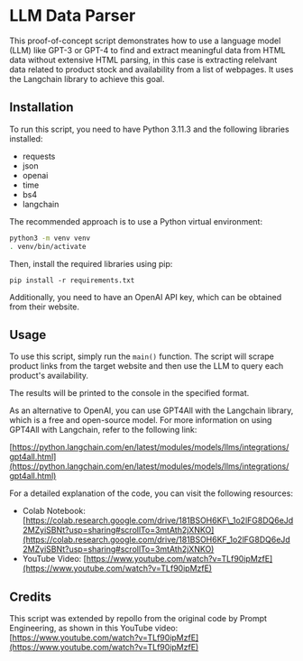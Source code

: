 LLM Data Parser
==================

This proof-of-concept script demonstrates how to use a language model (LLM) like GPT-3 or GPT-4 to find and extract meaningful data from HTML data without extensive HTML parsing, in this case is extracting relelvant data related to product stock and availability from a list of webpages. It uses the Langchain library to achieve this goal.

Installation
------------

To run this script, you need to have Python 3.11.3 and the following libraries installed:

* requests
* json
* openai
* time
* bs4
* langchain

The recommended approach is to use a Python virtual environment:

```bash
python3 -m venv venv
. venv/bin/activate
```

Then, install the required libraries using pip:

`pip install -r requirements.txt`

Additionally, you need to have an OpenAI API key, which can be obtained from their website.

Usage
-----

To use this script, simply run the `main()` function. The script will scrape product links from the target website and then use the LLM to query each product's availability.

The results will be printed to the console in the specified format.

As an alternative to OpenAI, you can use GPT4All with the Langchain library, which is a free and open-source model. For more information on using GPT4All with Langchain, refer to the following link:

[https://python.langchain.com/en/latest/modules/models/llms/integrations/gpt4all.html](https://python.langchain.com/en/latest/modules/models/llms/integrations/gpt4all.html)

For a detailed explanation of the code, you can visit the following resources:

*   Colab Notebook: [https://colab.research.google.com/drive/181BSOH6KF\_1o2lFG8DQ6eJd2MZyiSBNt?usp=sharing#scrollTo=3mtAth2jXNKO](https://colab.research.google.com/drive/181BSOH6KF_1o2lFG8DQ6eJd2MZyiSBNt?usp=sharing#scrollTo=3mtAth2jXNKO)
*   YouTube Video: [https://www.youtube.com/watch?v=TLf90ipMzfE](https://www.youtube.com/watch?v=TLf90ipMzfE)

Credits
-------

This script was extended by repollo from the original code by Prompt Engineering, as shown in this YouTube video: [https://www.youtube.com/watch?v=TLf90ipMzfE](https://www.youtube.com/watch?v=TLf90ipMzfE)
